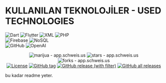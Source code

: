 # KULLANILAN TEKNOLOJİLER - USED ​​TECHNOLOGIES
![Dart](https://img.shields.io/badge/-Dart-333333?style=flat&logo=DART)
![Flutter](https://img.shields.io/badge/-Flutter-333333?style=flat&logo=Flutter&logoColor=1572B6)
![XML](https://img.shields.io/badge/-XML-333333?style=flat&logo=XML)
![PHP](https://img.shields.io/badge/-PHP-333333?style=flat&logo=php)
<br>
![Firebase](https://img.shields.io/badge/-Firebase-333333?style=flat&logo=firebase)
![NoSQL](https://img.shields.io/badge/-NoSQL-333333?style=flat&logo=NoSQL)
<br>
![GitHub](https://img.shields.io/badge/-GitHub-333333?style=flat&logo=github)
![OpenAI](https://img.shields.io/badge/-OpenAI-333333?style=flat&logo=openai)

<p align="center">
    <img src="https://img.shields.io/static/v1?label=enderjua&message=brushstroke&color=ff3366&logo=github" alt="marijua - app.schweis.us">
    <img src="https://img.shields.io/github/stars/enderjua/brushstroke?style=social" alt="stars - app.schweis.us">
    <img src="https://img.shields.io/github/forks/enderjua/brushstroke?style=social" alt="forks - app.schweis.us"><br />
    <a href="https://github.com/enderjua/brushstroke/blob/main/LICENSE"><img src="https://img.shields.io/badge/License-GPL3-ff3366" alt="License"></a>
    <a href="https://github.com/enderjua/brushstroke/releases/"><img src="https://img.shields.io/github/tag/enderjua/brushstroke?include_prereleases=&sort=semver&color=ff3366" alt="GitHub tag"></a>
    <a href="https://github.com/enderjua/brushstroke/releases/"><img alt="GitHub release (with filter)" src="https://img.shields.io/github/v/release/enderjua/brushstroke?color=ff3366"></a>
    <a href="https://github.com/enderjua/brushstroke/releases/"><img alt="GitHub all releases" src="https://img.shields.io/github/downloads/enderjua/brushstroke/total?logo=github&color=ff3366"></a>
</p>


bu kadar readme yeter.
